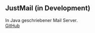 ## JustMail (in Development)

In Java geschriebener Mail Server.  
[GitHub](https://github.com/lukweb-de/just-mail/)